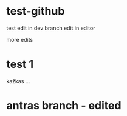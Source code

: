 test-github
===========
test edit in dev branch edit in editor

more edits

# test 1
kažkas ...

# antras branch - edited